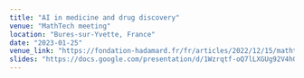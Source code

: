 ```yaml
---
title: "AI in medicine and drug discovery"
venue: "MathTech meeting"
location: "Bures-sur-Yvette, France"
date: "2023-01-25"
venue_link: "https://fondation-hadamard.fr/fr/articles/2022/12/15/mathtech-meetings/"
slides: "https://docs.google.com/presentation/d/1Wzrqtf-oQ7lLXGUg92V4hGe9H8nT8BBx6mWc8NDN2ps/edit?usp=sharing"
---
```

